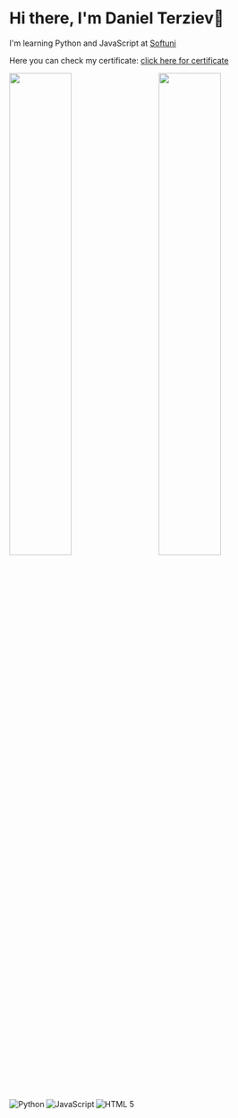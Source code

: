 # Hi there, I'm Daniel Terziev👋
I'm learning Python and JavaScript at [Softuni]

[Softuni]: https://softuni.bg/

Here you can check my certificate: [click here for certificate]

[click here for certificate]: https://drive.google.com/drive/folders/1He-HczkrF50IQYqu6OrVnJA5RWATN3Eu?usp=sharing

<img align='left' width='47%' src='https://github-readme-stats.vercel.app/api?username=danielterziev92&show_icons=true&theme=onedark' />
<img align='right' width='47%' src='https://github-readme-stats.vercel.app/api/top-langs/?username=danielterziev92&layout=compact' />


<img align='left' alt='Python' src='https://img.shields.io/badge/python-3670A0?style=for-the-badge&logo=python&logoColor=ffdd54' />
<img align='left' alt='JavaScript' src='https://img.shields.io/badge/javascript-%23323330.svg?style=for-the-badge&logo=javascript&logoColor=%23F7DF1E' />
<img align='left' alt='HTML 5' src='https://img.shields.io/badge/html5-%23E34F26.svg?style=for-the-badge&logo=html5&logoColor=white' />
